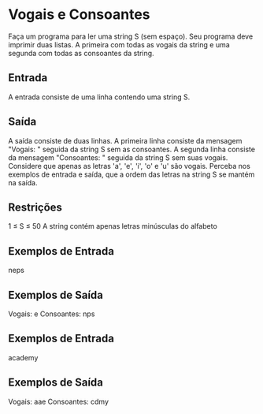 # Vogais e Consoantes
Faça um programa para ler uma string S (sem espaço). Seu programa deve imprimir duas listas. A primeira com todas as vogais da string e uma segunda com todas as consoantes da string.

## Entrada
A entrada consiste de uma linha contendo uma string S.

## Saída
A saída consiste de duas linhas. A primeira linha consiste da mensagem "Vogais: " seguida da string S sem as consoantes. A segunda linha consiste da mensagem "Consoantes: " seguida da string S sem suas vogais. Considere que apenas as letras 'a', 'e', 'i', 'o' e 'u' são vogais. Perceba nos exemplos de entrada e saída, que a ordem das letras na string S se mantém na saída.

## Restrições
1 ≤ S ≤ 50
A string contém apenas letras minúsculas do alfabeto

## Exemplos de Entrada
neps

## Exemplos de Saída
Vogais: e
Consoantes: nps

## Exemplos de Entrada
academy

## Exemplos de Saída
Vogais: aae
Consoantes: cdmy
